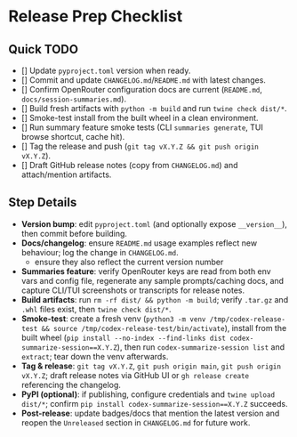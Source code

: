 # Release Prep Checklist

## Quick TODO
- [] Update `pyproject.toml` version when ready.
- [] Commit and update `CHANGELOG.md`/`README.md` with latest changes.
- [] Confirm OpenRouter configuration docs are current (`README.md`, `docs/session-summaries.md`).
- [] Build fresh artifacts with `python -m build` and run `twine check dist/*`.
- [] Smoke-test install from the built wheel in a clean environment.
- [] Run summary feature smoke tests (CLI `summaries generate`, TUI browse shortcut, cache hit).
- [] Tag the release and push (`git tag vX.Y.Z && git push origin vX.Y.Z`).
- [] Draft GitHub release notes (copy from `CHANGELOG.md`) and attach/mention artifacts.

## Step Details
- **Version bump**: edit `pyproject.toml` (and optionally expose `__version__`), then commit before building.
- **Docs/changelog**: ensure `README.md` usage examples reflect new behaviour; log the change in `CHANGELOG.md`.
  - ensure they also reflect the current version number
- **Summaries feature**: verify OpenRouter keys are read from both env vars and config file, regenerate any sample prompts/caching docs, and capture CLI/TUI screenshots or transcripts for release notes.
- **Build artifacts**: run `rm -rf dist/ && python -m build`; verify `.tar.gz` and `.whl` files exist, then `twine check dist/*`.
- **Smoke-test**: create a fresh venv (`python3 -m venv /tmp/codex-release-test && source /tmp/codex-release-test/bin/activate`), install from the built wheel (`pip install --no-index --find-links dist codex-summarize-session==X.Y.Z`), then run `codex-summarize-session list` and `extract`; tear down the venv afterwards.
- **Tag & release**: `git tag vX.Y.Z`, `git push origin main`, `git push origin vX.Y.Z`; draft release notes via GitHub UI or `gh release create` referencing the changelog.
- **PyPI (optional)**: if publishing, configure credentials and `twine upload dist/*`; confirm `pip install codex-summarize-session==X.Y.Z` succeeds.
- **Post-release**: update badges/docs that mention the latest version and reopen the `Unreleased` section in `CHANGELOG.md` for future work.
